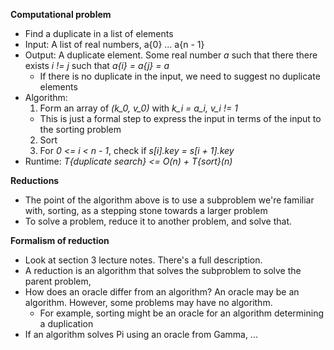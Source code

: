 **Computational problem**

- Find a duplicate in a list of elements
- Input: A list of real numbers, a{0} ... a{n - 1}
- Output: A duplicate element. Some real number _a_ such that there there exists _i != j_ such that _a{i} = a{j} = a_
  - If there is no duplicate in the input, we need to suggest no duplicate elements
- Algorithm:
  1. Form an array of _(k_0, v_0)_ with _k_i = a_i, v_i != 1_
  - This is just a formal step to express the input in terms of the input to the sorting problem
  2. Sort
  3. For _0 <= i < n - 1_, check if _s[i].key = s[i + 1].key_
- Runtime: _T{duplicate search} <= O(n) + T{sort}(n)_

**Reductions**

- The point of the algorithm above is to use a subproblem we're familiar with, sorting, as a stepping stone towards a larger problem
- To solve a problem, reduce it to another problem, and solve that.

**Formalism of reduction**

- Look at section 3 lecture notes. There's a full description.
- A reduction is an algorithm that solves the subproblem to solve the parent problem,
- How does an oracle differ from an algorithm? An oracle may be an algorithm. However, some problems may have no algorithm.
  - For example, sorting might be an oracle for an algorithm determining a duplication
- If an algorithm solves Pi using an oracle from Gamma, ...
